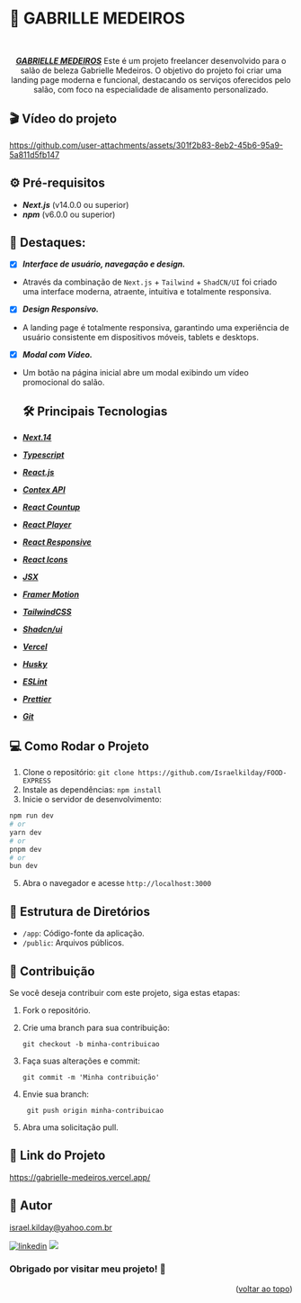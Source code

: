# 💃 GABRILLE MEDEIROS

<a name="readme-top"></a>

<div align="center"><br>

**_[GABRIELLE MEDEIROS](https://gabrielle-medeiros.vercel.app/)_** Este é um projeto freelancer desenvolvido para o salão de beleza Gabrielle Medeiros. O objetivo do projeto foi criar uma landing page moderna e funcional, destacando os serviços oferecidos pelo salão, com foco na especialidade de alisamento personalizado.

 </div>

## 🎬 Vídeo do projeto

https://github.com/user-attachments/assets/301f2b83-8eb2-45b6-95a9-5a811d5fb147

## ⚙️ Pré-requisitos

- **_Next.js_** (v14.0.0 ou superior)
- **_npm_** (v6.0.0 ou superior)

## 🚀 Destaques:

- [x] **_Interface de usuário, navegação e design._**
- Através da combinação de `Next.js` + `Tailwind` + `ShadCN/UI` foi criado uma interface moderna, atraente, intuitiva e totalmente responsiva.
- [x] **_Design Responsivo._**
- A landing page é totalmente responsiva, garantindo uma experiência de usuário consistente em dispositivos móveis, tablets e desktops.
- [x] **_Modal com Vídeo._**
- Um botão na página inicial abre um modal exibindo um vídeo promocional do salão.

  ## 🛠️ Principais Tecnologias

- **_[Next.14](https://nextjs.org/)_**
- **_[Typescript](https://www.typescriptlang.org/)_**
- **_[React.js](https://pt-br.legacy.reactjs.org/)_**
- **_[Contex API](https://legacy.reactjs.org/docs/context.html)_**
- **_[React Countup](https://www.npmjs.com/package/react-countup)_**
- **_[React Player](https://www.npmjs.com/package/react-player)_**
- **_[React Responsive](https://www.npmjs.com/package/react-responsive?activeTab=readme)_**
- **_[React Icons](https://react-icons.github.io/react-icons/)_**
- **_[JSX](https://pt-br.legacy.reactjs.org/docs/introducing-jsx.html)_**
- **_[Framer Motion](https://www.framer.com/motion/)_**
- **_[TailwindCSS](https://tailwindcss.com/)_**
- **_[Shadcn/ui](https://ui.shadcn.com/)_**
- **_[Vercel](https://vercel.com/docs)_**
- **_[Husky](https://www.freecodecamp.org/portuguese/news/como-adicionar-hooks-de-commit-ao-git-com-husky-para-automatizar-tarefas/)_**
- **_[ESLint](https://eslint.org/)_**
- **_[Prettier](https://prettier.io/)_**
- **_[Git](https://www.git-scm.com/)_**

## 💻 Como Rodar o Projeto

1.  Clone o repositório: `git clone https://github.com/Israelkilday/FOOD-EXPRESS`
2.  Instale as dependências: `npm install`
3.  Inicie o servidor de desenvolvimento:
```bash
npm run dev
# or
yarn dev
# or
pnpm dev
# or
bun dev
```  
5.  Abra o navegador e acesse `http://localhost:3000`

## 📁 Estrutura de Diretórios

- `/app`: Código-fonte da aplicação.
- `/public`: Arquivos públicos.

## 🤝 Contribuição

Se você deseja contribuir com este projeto, siga estas etapas:

1. Fork o repositório.

2. Crie uma branch para sua contribuição:

   ```shell
   git checkout -b minha-contribuicao

   ```

3. Faça suas alterações e commit:

   ```shell
   git commit -m 'Minha contribuição'

   ```

4. Envie sua branch:

   ```shell
    git push origin minha-contribuicao

   ```

5. Abra uma solicitação pull.

## 🔗 Link do Projeto

https://gabrielle-medeiros.vercel.app/

## 🧠 Autor

israel.kilday@yahoo.com.br

[![linkedin](https://img.shields.io/badge/LinkedIn-0077B5?style=for-the-badge&logo=linkedin&logoColor=white)](https://www.linkedin.com/in/israel-kilday-machado-de-souza-801482230) <a href="mailto:israelkilday27@gmail.com">
<img src="https://img.shields.io/badge/Gmail-333333?style=for-the-badge&logo=gmail&logoColor=red" />
</a>

### Obrigado por visitar meu projeto! 👋

 <p align="right">(<a href="#readme-top">voltar ao topo</a>)</p>
